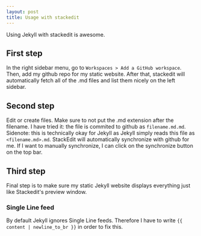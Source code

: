 ```yaml
---
layout: post
title: Usage with stackedit
---
```


Using Jekyll with stackedit is awesome.

## First step
In the right sidebar menu, go to `Workspaces > Add a GitHub workspace`. Then, add my github repo for my static website.
After that, stackedit will automatically fetch all of the .md files and list them nicely on the left sidebar.

## Second step
Edit or create files. Make sure to not put the .md extension after the filename. I have tried it: the file is commited to github as `filename.md.md`. Sidenote: this is technically okay for Jekyll as Jekyll simply reads this file as `<filename.md>.md`.
StackEdit will automatically synchronize with github for me. If I want to manually synchronize, I can click on the synchronize button on the top bar.

## Third step
Final step is to make sure my static Jekyll website displays everything just like Stackedit's preview window.
### Single Line feed
By default Jekyll ignores Single Line feeds. Therefore I have to write `{{ content | newline_to_br }}` in order to fix this.
<!--stackedit_data:
eyJoaXN0b3J5IjpbLTE3NTU1NDU0MjAsLTg0NTY4MTc1MiwxNz
QzMDIyNDM2XX0=
-->